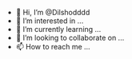 - 👋 Hi, I’m @Dilshodddd
- 👀 I’m interested in ...
- 🌱 I’m currently learning ...
- 💞️ I’m looking to collaborate on ...
- 📫 How to reach me ...

<!---
Dilshodddd/Dilshodddd is a ✨ special ✨ repository because its `README.md` (this file) appears on your GitHub profile.
You can click the Preview link to take a look at your changes.
--->
